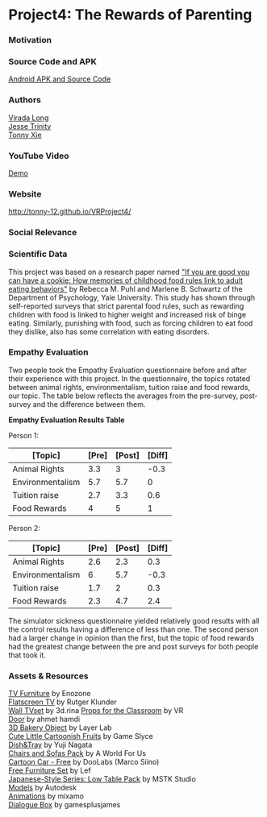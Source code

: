 # Project4: The Rewards of Parenting


### Motivation


### Source Code and APK
[Android APK and Source Code](https://www.dropbox.com/s/zp5hpt0bel552qh/VRProject4.zip?dl=0)

### Authors
[Virada Long](https://github.com/ViradaLong)  
[Jesse Trinity](https://github.com/jtrinity)  
[Tonny Xie](https://github.com/tonny-12)  

### YouTube Video
[Demo](https://youtu.be/uczOzXVApc0)  

### Website
http://tonny-12.github.io/VRProject4/

### Social Relevance


### Scientific Data

This project was based on a research paper named ["If you are good you can have a cookie: How memories of childhood food rules link to adult eating behaviors"](https://www.researchgate.net/publication/8679359_If_you_are_good_you_can_have_a_cookie_How_memories_of_childhood_food_rules_link_to_adult_eating_behaviors) by Rebecca M. Puhl and Marlene B. Schwartz of the Department of Psychology, Yale University. This study has shown through self-reported surveys that strict parental food rules, such as rewarding children with food is linked to higher weight and increased risk of binge eating. Similarly, punishing with food, such as forcing children to eat food they dislike, also has some correlation with eating disorders.


### Empathy Evaluation


Two people took the Empathy Evaluation questionnaire before and after their experience with this project. In the questionnaire, the topics rotated between animal rights, environmentalism, tuition raise and food rewards, our topic. The table below reflects the averages from the pre-survey, post-survey and the difference between them.

**Empathy Evaluation Results Table**  

Person 1:

| [Topic]                  | [Pre] | [Post] | [Diff] |
|--------------------------|-----|-----|-----|
| Animal Rights            | 3.3 | 3   | -0.3|
| Environmentalism         | 5.7 | 5.7 | 0   |
| Tuition raise            | 2.7 | 3.3 | 0.6 |
| Food Rewards             | 4   | 5   | 1   |

Person 2:

| [Topic]                  | [Pre] | [Post] | [Diff] |
|--------------------------|-----|-----|-----|
| Animal Rights            | 2.6 | 2.3 | 0.3 |
| Environmentalism         | 6   | 5.7 | -0.3|
| Tuition raise            | 1.7 | 2   | 0.3 |
| Food Rewards             | 2.3 | 4.7 | 2.4 |

The simulator sickness questionnaire yielded relatively good results with all the control results having a difference of less than one. The second person had a larger change in opinion than the first, but the topic of food rewards had the greatest change between the pre and post surveys for both people that took it.


<!--### Team Responsibilities-->


### Assets & Resources  
[TV Furniture](https://www.assetstore.unity3d.com/en/#!/content/60122) by Enozone   
[Flatscreen TV](https://www.assetstore.unity3d.com/en/#!/content/9721) by Rutger Klunder  
[Wall TVset](https://www.assetstore.unity3d.com/en/#!/content/8468) by 3d.rina
[Props for the Classroom](https://www.assetstore.unity3d.com/en/#!/content/5977) by VR  
[Door](http://www.turbosquid.com/FullPreview/Index.cfm/ID/426247) by ahmet hamdi  
[3D Bakery Object](https://www.assetstore.unity3d.com/en/#!/content/17167) by Layer Lab  
[Cute Little Cartoonish Fruits](https://www.assetstore.unity3d.com/en/#!/content/48848) by Game Slyce  
[Dish&Tray](https://www.assetstore.unity3d.com/en/#!/content/5333) by Yuji Nagata  
[Chairs and Sofas Pack](https://www.assetstore.unity3d.com/en/#!/content/6411) by A World For Us  
[Cartoon Car - Free](https://www.assetstore.unity3d.com/en/#!/content/38743) by DooLabs (Marco Siino)  
[Free Furniture Set](https://www.assetstore.unity3d.com/en/#!/content/26678) by Lef  
[Japanese-Style Series: Low Table Pack](https://www.assetstore.unity3d.com/en/#!/content/39077) by MSTK Studio  
[Models](https://charactergenerator.autodesk.com/) by Autodesk  
[Animations](https://www.mixamo.com/) by mixamo  
[Dialogue Box](https://www.youtube.com/watch?v=ehmBIP5sj0M) by gamesplusjames



<!--
# VR-Project3: Mount Everest
In this project, collective data on Mount Everest is shown to the users in virtual reality.

### Website
http://cfkwok.github.io/VR-Project3

### Screenshots
![image](https://cloud.githubusercontent.com/assets/13974892/14173579/ab6cc0d2-f70c-11e5-98d0-337685971275.png)
![image](https://cloud.githubusercontent.com/assets/13974892/14173604/ddd4a45e-f70c-11e5-8be2-d0f96647a9e7.png)
![image](https://cloud.githubusercontent.com/assets/13974892/14173618/f74040b0-f70c-11e5-990e-17ccc2655566.png)
![image](https://cloud.githubusercontent.com/assets/13974892/14173639/150277a8-f70d-11e5-9b4e-6313ee28aa53.png)
![image](https://cloud.githubusercontent.com/assets/13974892/14173653/3f17e140-f70d-11e5-9cbb-2cbeb3befa74.png)
![image](https://cloud.githubusercontent.com/assets/13974892/14173912/f3fbd98a-f70e-11e5-8107-160874aeb9a2.png)
![image](https://cloud.githubusercontent.com/assets/13974892/14173925/0121d72c-f70f-11e5-89a5-fcf89bda866b.png)
![image](https://cloud.githubusercontent.com/assets/13974892/14173934/104feaea-f70f-11e5-9396-e2b6e7605e80.png)

### Motivation and Explanation
Presented with the idea of representing data in VR, our group came to plan the design of an interesting crossroads of data sources. The Everest VR experience we have designed allows users to live in a combination of various data. First, and most obvious, is the actual terrain that users will walk on. The terrain is derived from heightmap data which has been imported and rebuilt in-engine to be explored first hand. For the sake of attempting to keep people within typically traversed trails, we have included in a heads-up display a couple bits of information, including the current trail and a compass to direct the user to pre-defined waypoints, which updates to point to the subsequent waypoint as you arrive at each. Additionally, we have included, to augment the experience, accurate time and weather data from Everest. Information about the current weather is also included in the heads-up display, including time, wind speed, and rain/snow intensity. All weather is additionally represented visually, including implementation of a day-night cycle as well as independent snow and rain systems that trigger according to the recorded intensity of the weather. All time (and its corresponding weather) data is represented on a minute-by-minute resolution, at a rate of one minute simulated per one second of real time. Finally, we have also included in the experience, a small number of mini-episodes representing common fatality data.

To allow users to experience more data in a compact span of time, we have also provided a number of manipulation tools to help them move through the data. Implemented are “teleports,” some of which allow users to physically teleport to a subsequent or previous waypoint. Other features of the teleport system allow users to teleport through time either forward or backward (while remaining in the same location), both on an hourly resolution and by larger segments of time, shifting users to either morning, evening, overnight time slots. Following either style of teleport, users will instantly resume the progression of the experience. All of these different types of teleports can be combined in a variety of ways to experience all permutations of each type of data we have included in the Everest VR project.


### Insight Objective
The compiled data we have on Mount Everest will give the users an experience of what the climate one should expect at different elevations, the dangers and fatalities that occurred in the ascent, and easy-to-access campsites along the North-Col and South-Col routes of Everest within virtual reality. The use of VR leverages a better understanding of the altitudes of campsites along the routes, clearer insight of the weather expressed in that setting, and an immersed scare about the dangers of performing the ascent.

### Gaining Insight into the Data
**Predict two major insights participants will gain:**  
1. The beauty and magnitude of Mount Everest.  
2. The difficult journey to the top of Mount Everest.

**Person 1:**  
Knowledge on Mount Everest   
&nbsp;&nbsp;&nbsp;&nbsp;&nbsp; "Highest peak in the world?"  
Insights Gained After VR Experience  
&nbsp;&nbsp;&nbsp;&nbsp;&nbsp; "Mount Everest highest peak is approximately 24000-25000 feet"  

**Person 2:**  
Knowledge on Mount Everest  
&nbsp;&nbsp;&nbsp;&nbsp;&nbsp; "Tallest mountain in the world."  
&nbsp;&nbsp;&nbsp;&nbsp;&nbsp; "Many people die climbing it."  
Insights Gained After VR Experience  
&nbsp;&nbsp;&nbsp;&nbsp;&nbsp; "I felt like I was standing at the peak of Mount Everest."  
&nbsp;&nbsp;&nbsp;&nbsp;&nbsp; "I learned that there were only 5000 to reach the peak."  

**Person 3:**  
Knowledge on Mount Everest  
&nbsp;&nbsp;&nbsp;&nbsp;&nbsp; "Huge mountain of snow."   
Insights Gained After VR Experience  
&nbsp;&nbsp;&nbsp;&nbsp;&nbsp; "47 people died from avalanche."  
&nbsp;&nbsp;&nbsp;&nbsp;&nbsp; "Beautiful scene at the top of the mountain."  

Before going through the experience, all three people ([1], [2], [3]) have very common knowledge of Mount Everest's immense size. After the experience, our prediction of, "The beauty and magnitude of Mount Everest." was the more common insight the three individuals grasped. [1] gained insight on what the elevation of Mount Everest is at the peak, and [2] and [3] reported on the beautiful scenery of the mountain's peak. Although our second prediction, "The difficult journey to the top of Mount Everest.", was not as common, [2] and [3] alluded to the "difficult journey". [2] used the word "only" to describe his insight on how many people successfully ascended to the top of Mount Everest. This can be interpreted as his surprise to the fewer number of summiters than he expected. [3] learned how many people died from an avalanche, but simply reported the information rather than seeing it as part of the difficult journey.  

**Kennedy Simulator Sickness Questionnaire**  

|                          | [1] | [2] | [3] |
|--------------------------|-----|-----|-----|
| General Discomfort       | 1   | 2   | 1   |
| Fatigue                  | 0   | 1   | 0   |
| Boredom                  | 1   | 1   | 1   |
| Drowsiness               | 0   | 0   | 0   |
| Headache                 | 0   | 2   | 0   |
| Eyestrain                | 0   | 1   | 0   |
| Difficulty Focusing      | 0   | 0   | 0   |
| Salivation Increase      | 0   | 0   | 0   |
| Sweating                 | 0   | 0   | 0   |
| Nausea                   | 0   | 0   | 0   |
| Difficulty Concentrating | 0   | 0   | 0   |
| Mental Depression        | 0   | 0   | 0   |
| "Fullness of the Head"   | 0   | 0   | 0   |
| Blurred Vision           | 0   | 0   | 0   |
| Dizziness Eyes Open      | 0   | 0   | 0   |
| Vertigo                  | 0   | 0   | 0   |
| Visual Flashbacks        | 0   | 0   | 0   |
| Faintness                | 0   | 0   | 0   |
| Aware of Breathing       | 0   | 0   | 0   |
| Stomach Awareness        | 0   | 0   | 0   |
| Loss of Appetite         | 0   | 0   | 0   |
| Increased Appetite       | 0   | 0   | 0   |
| Desire to Move Bowels    | 0   | 0   | 0   |
| Confusion                | 0   | 0   | 0   |
| Burping                  | 0   | 0   | 0   |
| Vomiting                 | 0   | 0   | 0   |
| Total                    | 2   | 7   | 2   |

The simulator sickness questionnaire yielded relatively good results with an average of 3. [2] had a much higher total than the other two participants because the Google Cardboard did not fit comfortably on him which probably resulted in headache and eyestrain. [1] and [3] did report a discomfort in wearing the headset, but this did not cause any notable sickness to them. A major factor in these results are most likely due to the weight of the phone being used in the Cardboard. The phone is slightly larger than most phones causing the Cardboard to tilt forward and would rely only on the user's nose to support much of the weight.

### Research
[Summiter Data](http://www.8000ers.com/cms/download.html?func=startdown&id=152)  
[Fatality Data](http://www.8000ers.com/cms/en/download.html?func=fileinfo&id=171)  
[Weather Data](http://www.mountain-forecast.com/peaks/Mount-Everest/forecasts/8850)  

### Assets & Resources
[Rain Maker Asset](https://www.assetstore.unity3d.com/en/#!/content/34938) by Digital Ruby, LLC  
[Day/Night Cycle Tutorial](https://www.youtube.com/watch?v=h5GFoI38DOg) by Glen Rhodes  
[Tents Model](https://www.assetstore.unity3d.com/en/#!/content/21461) by VIS Games  
[Breath Sound](https://www.freesound.org/people/The%20Baron/sounds/98397/) by The Baron  
[Mount Everest Heightmap](http://terrain.party/) by terrain.party  
[Heightmap Tutorial](https://www.youtube.com/watch?v=-vyNbalvXR4) by HelloWorldStudios  
[Humanoid Models](https://www.mixamo.com/) by mixamo  
-->

